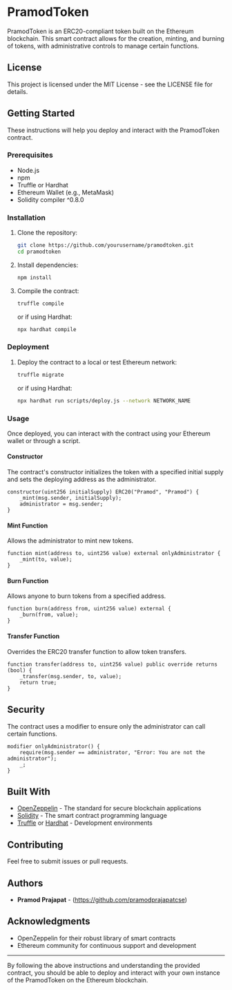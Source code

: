
# PramodToken

PramodToken is an ERC20-compliant token built on the Ethereum blockchain. This smart contract allows for the creation, minting, and burning of tokens, with administrative controls to manage certain functions.

## License

This project is licensed under the MIT License - see the LICENSE file for details.

## Getting Started

These instructions will help you deploy and interact with the PramodToken contract.

### Prerequisites

- Node.js
- npm
- Truffle or Hardhat
- Ethereum Wallet (e.g., MetaMask)
- Solidity compiler ^0.8.0

### Installation

1. Clone the repository:
    ```bash
    git clone https://github.com/yourusername/pramodtoken.git
    cd pramodtoken
    ```

2. Install dependencies:
    ```bash
    npm install
    ```

3. Compile the contract:
    ```bash
    truffle compile
    ```
    or if using Hardhat:
    ```bash
    npx hardhat compile
    ```

### Deployment

1. Deploy the contract to a local or test Ethereum network:
    ```bash
    truffle migrate
    ```
    or if using Hardhat:
    ```bash
    npx hardhat run scripts/deploy.js --network NETWORK_NAME
    ```

### Usage

Once deployed, you can interact with the contract using your Ethereum wallet or through a script.

#### Constructor

The contract's constructor initializes the token with a specified initial supply and sets the deploying address as the administrator.

```solidity
constructor(uint256 initialSupply) ERC20("Pramod", "Pramod") {
    _mint(msg.sender, initialSupply);
    administrator = msg.sender;
}
```

#### Mint Function

Allows the administrator to mint new tokens.

```solidity
function mint(address to, uint256 value) external onlyAdministrator {
    _mint(to, value);
}
```

#### Burn Function

Allows anyone to burn tokens from a specified address.

```solidity
function burn(address from, uint256 value) external {
    _burn(from, value);
}
```

#### Transfer Function

Overrides the ERC20 transfer function to allow token transfers.

```solidity
function transfer(address to, uint256 value) public override returns (bool) {
    _transfer(msg.sender, to, value);
    return true;
}
```

## Security

The contract uses a modifier to ensure only the administrator can call certain functions.

```solidity
modifier onlyAdministrator() {
    require(msg.sender == administrator, "Error: You are not the administrator");
    _;
}
```

## Built With

- [OpenZeppelin](https://openzeppelin.com/contracts/) - The standard for secure blockchain applications
- [Solidity](https://soliditylang.org/) - The smart contract programming language
- [Truffle](https://www.trufflesuite.com/) or [Hardhat](https://hardhat.org/) - Development environments

## Contributing

Feel free to submit issues or pull requests.

## Authors

- **Pramod Prajapat** - (https://github.com/pramodprajapatcse)

## Acknowledgments

- OpenZeppelin for their robust library of smart contracts
- Ethereum community for continuous support and development

---

By following the above instructions and understanding the provided contract, you should be able to deploy and interact with your own instance of the PramodToken on the Ethereum blockchain.
```

